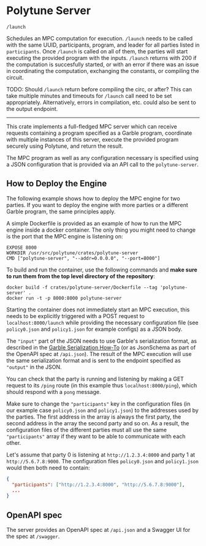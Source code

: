 # Polytune Server

`/launch`

Schedules an MPC computation for execution. `/launch` needs to be called with the same
UUID, participants, program, and leader for all parties listed in `participants`. Once `/launch` 
is called on all of them, the parties will start executing the provided program with the inputs.
`/launch` returns with 200 if the computation is succesfully started, or with an error if there
was an issue in coordinating the computation, exchanging the constants, or compiling the circuit.

TODO: Should `/launch` return before compiling the circ, or after? This can take multiple minutes
and timeouts for `/launch` call need to be set appropriately. Alternatively, errors in compilation, etc.
could also be sent to the output endpoint.




-----

This crate implements a full-fledged MPC server which can receive requests containing a program specified as a Garble program, coordinate with multiple instances of this server, execute the provided program securely using Polytune, and return the result.

The MPC program as well as any configuration necessary is specified using a JSON configuration that is provided via an API call to the `polytune-server`.

## How to Deploy the Engine

The following example shows how to deploy the MPC engine for two parties. If you want to deploy the engine with more parties or a different Garble program, the same principles apply.

A simple Dockerfile is provided as an example of how to run the MPC engine inside a docker container. The only thing you might need to change is the port that the MPC engine is listening on:

```
EXPOSE 8000
WORKDIR /usr/src/polytune/crates/polytune-server
CMD ["polytune-server", "--addr=0.0.0.0", "--port=8000"]
```

To build and run the container, use the following commands and **make sure to run them from the top level directory of the repository**:

```
docker build -f crates/polytune-server/Dockerfile --tag 'polytune-server' .
docker run -t -p 8000:8000 polytune-server
```

Starting the container does not immediately start an MPC execution, this needs to be explicitly triggered with a POST request to `localhost:8000/launch` while providing the necessary configuration file (see `policy0.json` and `policy1.json` for example configs) as a JSON body.

The `"input"` part of the JSON needs to use Garble's serialization format, as described in the [Garble Serialization How-To](https://garble-lang.org/serde.html) (or as JsonSchema as part of the OpenAPI spec at `/api.json`). The result of the MPC execution will use the same serialization format and is sent to the endpoint specified as `"output"` in the JSON.

You can check that the party is running and listening by making a GET request to its `/ping` route (in this example thus `localhost:8000/ping`), which should respond with a `pong` message.

Make sure to change the `"participants"` key in the configuration files (in our example case `policy0.json` and `policy1.json`) to the addresses used by the parties. The first address in the array is always the first party, the second address in the array the second party and so on. As a result, the configuration files of the different parties must all use the same `"participants"` array if they want to be able to communicate with each other.

Let's assume that party 0 is listening at `http://1.2.3.4:8000` and party 1 at `http://5.6.7.8:9000`. The configuration files `policy0.json` and `policy1.json` would then both need to contain:

```json
{
  "participants": ["http://1.2.3.4:8000", "http://5.6.7.8:9000"],
  ...
}
```

## OpenAPI spec
The server provides an OpenAPI spec at `/api.json` and a Swagger UI for the spec at `/swagger`.